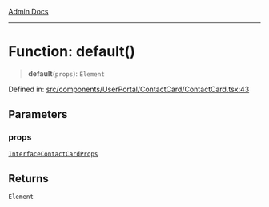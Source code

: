 [Admin Docs](/)

***

# Function: default()

> **default**(`props`): `Element`

Defined in: [src/components/UserPortal/ContactCard/ContactCard.tsx:43](https://github.com/PalisadoesFoundation/talawa-admin/blob/main/src/components/UserPortal/ContactCard/ContactCard.tsx#L43)

## Parameters

### props

[`InterfaceContactCardProps`](../../../../../types/Chat/interface/interfaces/InterfaceContactCardProps.md)

## Returns

`Element`
